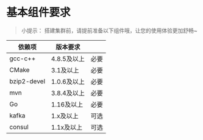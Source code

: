 # 基本组件要求
> 小提示： 搭建集群前，请提前准备以下组件哦，让您的使用体验更加舒畅~

| 依赖项       | 版本要求      |       |
| ----------- | ----------- |-------|
| gcc-c++     | 4.8.5及以上  | 必要   |
| CMake       | 3.1及以上    | 必要   |
| bzip2-devel | 1.0.6及以上  | 必要   |
| mvn         | 3.8.4及以上  | 必要   |
| Go          | 1.16及以上   | 必要   |
| kafka       | 1.x及以上    | 可选   |
| consul      | 1.1x及以上   | 可选   |

